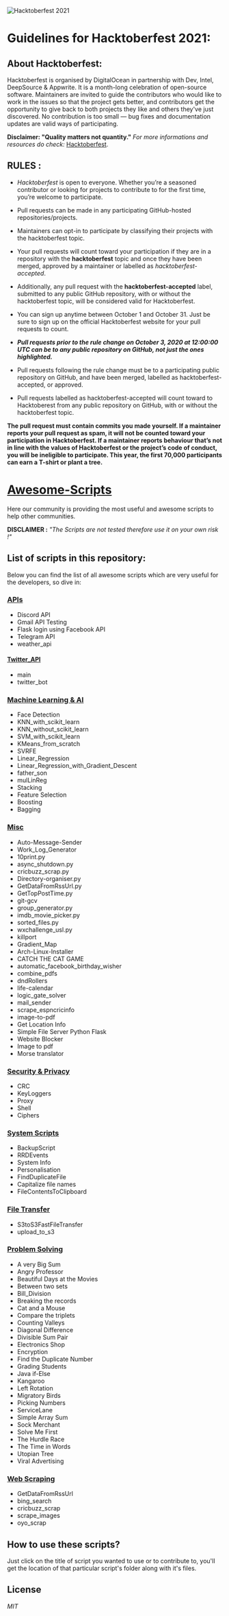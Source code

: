 ![Hacktoberfest 2021](https://hacktoberfest.digitalocean.com/_nuxt/img/logo-hacktoberfest-full.f42e3b1.svg)

# Guidelines for Hacktoberfest 2021:
## About Hacktoberfest:

Hacktoberfest is organised by DigitalOcean in partnership with Dev, Intel, DeepSource & Appwrite. It is a month-long celebration of open-source software. Maintainers are invited to guide the contributors who would like to work in the issues so that the project gets better, and contributors get the opportunity to give back to both projects they like and others they've just discovered. No contribution is too small — bug fixes and documentation updates are valid ways of participating.

**Disclaimer: "Quality matters not quantity."**
*For more informations and resources do check:* [Hacktoberfest](https://hacktoberfest.digitalocean.com/).
## RULES :

- *Hacktoberfest* is open to everyone. Whether you’re a seasoned contributor or looking for projects to contribute to for the first time, you’re welcome to participate.

- Pull requests can be made in any participating GitHub-hosted repositories/projects.

- Maintainers can opt-in to participate by classifying their projects with the hacktoberfest topic.

- Your pull requests will count toward your participation if they are in a repository with the **hacktoberfest** topic and once they have been merged, approved by a maintainer or labelled as *hacktoberfest-accepted*.

- Additionally, any pull request with the **hacktoberfest-accepted** label, submitted to any public GitHub repository, with or without the hacktoberfest topic, will be considered valid for Hacktoberfest.

- You can sign up anytime between October 1 and October 31. Just be sure to sign up on the official Hacktoberfest website for your pull requests to count.

- ***Pull requests prior to the rule change on October 3, 2020 at 12:00:00 UTC can be to any public repository on GitHub, not just the ones highlighted.***

- Pull requests following the rule change must be to a participating public repository on GitHub, and have been merged, labelled as hacktoberfest-accepted, or approved.

- Pull requests labelled as hacktoberfest-accepted will count toward to Hacktoberest from any public repository on GitHub, with or without the hacktoberfest topic.

**The pull request must contain commits you made yourself. If a maintainer reports your pull request as spam, it will not be counted toward your participation in Hacktoberfest. If a maintainer reports behaviour that’s not in line with the values of Hacktoberfest or the project’s code of conduct, you will be ineligible to participate. This year, the first 70,000 participants can earn a T-shirt or plant a tree.**


# [Awesome-Scripts](./Awesome-Scripts)

Here our community is providing the most useful and awesome scripts to help other communities. 

<b> DISCLAIMER :</b> <i>"The Scripts are not tested therefore use it on your own risk !" </i>

## List of scripts in this repository:
Below you can find the list of all awesome scripts which are very useful for the developers, so dive in:

### [APIs](./APIs)

* Discord API
* Gmail API Testing
* Flask login using Facebook API
* Telegram API
* weather_api

#### [Twitter_API](./twitter_api)
* main
* twitter_bot

### [Machine Learning & AI](./Machine%20Learning%20%26%20AI)

* Face Detection
* KNN_with_scikit_learn
* KNN_without_scikit_learn
* SVM_with_scikit_learn
* KMeans_from_scratch
* SVRFE
* Linear_Regression
* Linear_Regression_with_Gradient_Descent
* father_son
* mulLinReg
* Stacking
* Feature Selection
* Boosting
* Bagging

### [Misc](./Misc)

* Auto-Message-Sender
* Work_Log_Generator
* 10print.py
* async_shutdown.py
* cricbuzz_scrap.py
* Directory-organiser.py
* GetDataFromRssUrl.py
* GetTopPostTime.py
* git-gcv
* group_generator.py
* imdb_movie_picker.py
* sorted_files.py
* wxchallenge_usl.py
* killport
* Gradient_Map
* Arch-Linux-Installer
* CATCH THE CAT GAME
* automatic_facebook_birthday_wisher
* combine_pdfs
* dndRollers
* life-calendar
* logic_gate_solver
* mail_sender
* scrape_espncricinfo
* image-to-pdf
* Get Location Info
* Simple File Server Python Flask
* Website Blocker
* Image to pdf
* Morse translator

### [Security & Privacy](./Security%20&%20Privacy)

* CRC
* KeyLoggers
* Proxy
* Shell
* Ciphers

### [System Scripts](./System%20Scripts)

* BackupScript
* RRDEvents
* System Info
* Personalisation
* FindDuplicateFile
* Capitalize file names
* FileContentsToClipboard

### [File Transfer](./File%20Transfer)

* S3toS3FastFileTransfer
* upload_to_s3

### [Problem Solving](./Problem%20Solving)

* A very Big Sum
* Angry Professor
* Beautiful Days at the Movies
* Between two sets
* Bill_Division
* Breaking the records
* Cat and a Mouse
* Compare the triplets
* Counting Valleys
* Diagonal Difference
* Divisible Sum Pair
* Electronics Shop
* Encryption
* Find the Duplicate Number
* Grading Students
* Java if-Else
* Kangaroo
* Left Rotation
* Migratory Birds
* Picking Numbers
* ServiceLane
* Simple Array Sum
* Sock Merchant
* Solve Me First
* The Hurdle Race
* The Time in Words
* Utopian Tree
* Viral Advertising

### [Web Scraping](./Web%20Scraping)

* GetDataFromRssUrl
* bing_search
* cricbuzz_scrap
* scrape_images
* oyo_scrap

## How to use these scripts?

Just click on the title of script you wanted to use or to contribute to, you'll get the location of that particular script's folder along with it's files. 

## License

<i>MIT</i>
